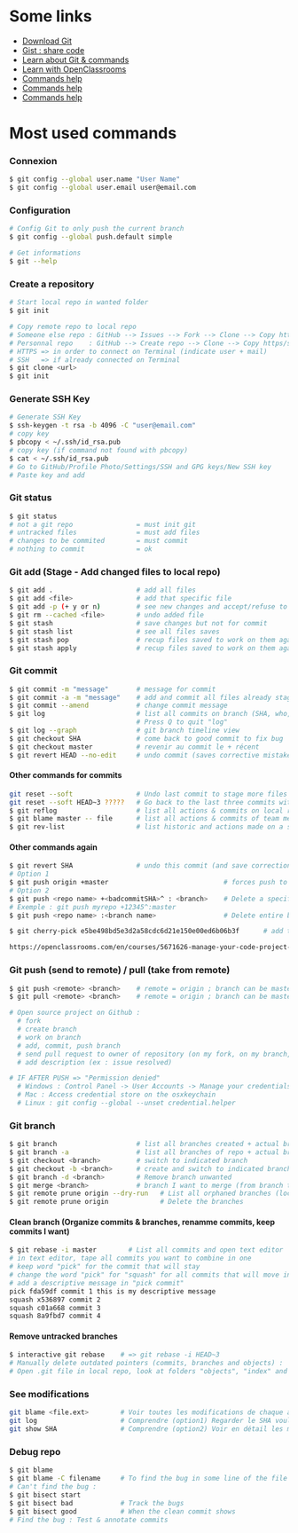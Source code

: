# Some links

* [Download Git](https://git-scm.com/downloads)
* [Gist : share code](https://gist.github.com)
* [Learn about Git & commands](https://www.atlassian.com/git/tutorials/learn-git-with-bitbucket-cloud)
* [Learn with OpenClassrooms](https://openclassrooms.com/en/courses/5671626-manage-your-code-project-with-git-github)
* [Commands help](https://gist.github.com/jedmao/5053440)
* [Commands help](https://github.com/joshnh/Git-Commands)
* [Commands help](https://dev.to/dhruv/essential-git-commands-every-developer-should-know-2fl)

# Most used commands

### Connexion
```bash
$ git config --global user.name "User Name"
$ git config --global user.email user@email.com
```

### Configuration
```bash
# Config Git to only push the current branch
$ git config --global push.default simple

# Get informations
$ git --help
```

### Create a repository
```bash
# Start local repo in wanted folder
$ git init

# Copy remote repo to local repo
# Someone else repo : GitHub --> Issues --> Fork --> Clone --> Copy https key
# Personnal repo    : GitHub --> Create repo --> Clone --> Copy https/ssh key
# HTTPS => in order to connect on Terminal (indicate user + mail)
# SSH   => if already connected on Terminal
$ git clone <url>
$ git init
```

### Generate SSH Key
```bash
# Generate SSH Key
$ ssh-keygen -t rsa -b 4096 -C "user@email.com"
# copy key
$ pbcopy < ~/.ssh/id_rsa.pub
# copy key (if command not found with pbcopy)
$ cat < ~/.ssh/id_rsa.pub
# Go to GitHub/Profile Photo/Settings/SSH and GPG keys/New SSH key
# Paste key and add
```

### Git status
```bash
$ git status
# not a git repo                = must init git
# untracked files               = must add files
# changes to be commited        = must commit
# nothing to commit             = ok
```

### Git add (Stage - Add changed files to local repo)
```bash
$ git add .                     # add all files
$ git add <file>                # add that specific file
$ git add -p (+ y or n)         # see new changes and accept/refuse to add
$ git rm --cached <file>        # undo added file
$ git stash                     # save changes but not for commit
$ git stash list                # see all files saves
$ git stash pop                 # recup files saved to work on them again (et vide le stash)
$ git stash apply               # recup files saved to work on them again (sans vider le stash)
```

### Git commit
```bash
$ git commit -m "message"       # message for commit
$ git commit -a -m "message"    # add and commit all files already staged
$ git commit --amend            # change commit message
$ git log                       # list all commits on branch (SHA, who, when, what ; most recent < oldest)
                                # Press Q to quit "log"
$ git log --graph               # git branch timeline view
$ git checkout SHA              # come back to good commit to fix bug
$ git checkout master           # revenir au commit le + récent
$ git revert HEAD --no-edit     # undo commit (saves corrective mistake as a new commit)
```

#### Other commands for commits
```bash
git reset --soft                # Undo last commit to stage more files
git reset --soft HEAD~3 ?????   # Go back to the last three commits without lose the files stored
$ git reflog                    # list all actions & commits on local repo
$ git blame master -- file      # list all actions & commits of team members (lines added in source code)
$ git rev-list                  # list historic and actions made on a specific file
```

#### Other commands again
```bash
$ git revert SHA                # undo this commit (and save correction into new commit)
# Option 1
$ git push origin +master                             # forces push to remote repo
# Option 2
$ git push <repo name> +<badcommitSHA>^ : <branch>    # Delete a specific commit using git push
# Exemple : git push myrepo +12345^:master
$ git push <repo name> :<branch name>                 # Delete entire branch

$ git cherry-pick e5be498bd5e3d2a58cdc6d21e150e00ed6b06b3f      # add that commit to actual branch

https://openclassrooms.com/en/courses/5671626-manage-your-code-project-with-git-github/exercises/3406
```

### Git push (send to remote) / pull (take from remote)
```bash
$ git push <remote> <branch>    # remote = origin ; branch can be master or the branch I worked on
$ git pull <remote> <branch>    # remote = origin ; branch can be master

# Open source project on Github :
  # fork
  # create branch
  # work on branch
  # add, commit, push branch
  # send pull request to owner of repository (on my fork, on my branch, clic on "Compare & pull request")
  # add description (ex : issue resolved)

# IF AFTER PUSH => "Permission denied"
  # Windows : Control Panel -> User Accounts -> Manage your credentials -> Windows Credentials -> Remove
  # Mac : Access credential store on the osxkeychain
  # Linux : git config --global --unset credential.helper
```

### Git branch
```bash
$ git branch                    # list all branches created + actual branch
$ git branch -a                 # list all branches of repo + actual branch
$ git checkout <branch>         # switch to indicated branch
$ git checkout -b <branch>      # create and switch to indicated branch
$ git branch -d <branch>        # Remove branch unwanted
$ git merge <branch>            # branch I want to merge (from branch that all will be merged in)
$ git remote prune origin --dry-run   # List all orphaned branches (local ones that doesn't exist remote)
$ git remote prune origin             # Delete the branches
````

#### Clean branch (Organize commits & branches, renamme commits, keep commits I want)
```bash
$ git rebase -i master        # List all commits and open text editor
# in text editor, tape all commits you want to combine in one
# keep word "pick" for the commit that will stay
# change the word "pick" for "squash" for all commits that will move into the "pick commit"
# add a descriptive message in "pick commit"
pick fda59df commit 1 this is my descriptive message
squash x536897 commit 2
squash c01a668 commit 3
squash 8a9fbd7 commit 4
```

#### Remove untracked branches
```bash
$ interactive git rebase    # => git rebase -i HEAD~3
# Manually delete outdated pointers (commits, branches and objects) :
# Open .git file in local repo, look at folders "objects", "index" and "ref"
```

### See modifications
```bash
git blame <file.ext>        # Voir toutes les modifications de chaque auteur sur le fichier
git log                     # Comprendre (option1) Regarder le SHA voulu pour voir le message du commit
git show SHA                # Comprendre (option2) Voir en détail les modifications de l'auteur sélectionné

```

### Debug repo
```bash
$ git blame
$ git blame -C filename     # To find the bug in some line of the file
# Can't find the bug :
$ git bisect start
$ git bisect bad            # Track the bugs
$ git bisect good           # When the clean commit shows
# Find the bug : Test & annotate commits
```

